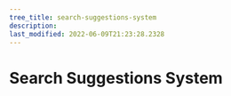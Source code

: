 ```yaml
---
tree_title: search-suggestions-system
description: 
last_modified: 2022-06-09T21:23:28.2328
---
```


# Search Suggestions System
